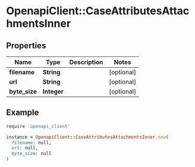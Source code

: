 # OpenapiClient::CaseAttributesAttachmentsInner

## Properties

| Name | Type | Description | Notes |
| ---- | ---- | ----------- | ----- |
| **filename** | **String** |  | [optional] |
| **url** | **String** |  | [optional] |
| **byte_size** | **Integer** |  | [optional] |

## Example

```ruby
require 'openapi_client'

instance = OpenapiClient::CaseAttributesAttachmentsInner.new(
  filename: null,
  url: null,
  byte_size: null
)
```

